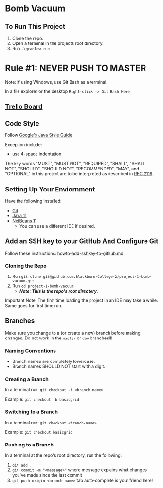# Bomb Vacuum

## To Run This Project

1. Clone the repo.
1. Open a terminal in the projects root directory.
1. Run `.\gradlew run`

# Rule #1: NEVER PUSH TO MASTER

Note: If using Windows, use Git Bash as a terminal. 

In a file explorer or the desktop `Right-click -> Git Bash Here`

## [Trello Board](https://trello.com/b/2BllDNvD/bombvacuum)

## Code Style

Follow [Google's Java Style Guide](https://google.github.io/styleguide/javaguide.html) 

Exception include:
- use 4-space indentation.

The key words "MUST", "MUST NOT", "REQUIRED", "SHALL", "SHALL
NOT", "SHOULD", "SHOULD NOT", "RECOMMENDED",  "MAY", and
"OPTIONAL" in this project are to be interpreted as described 
in [RFC 2119](https://tools.ietf.org/html/rfc2119).

## Setting Up Your Enviornment

Have the following installed:
- [Git](https://github.com/cordell-stocker/CS.Resources/blob/master/howto-setup-environment.md#howto-install-git)
- [Java 11](https://github.com/cordell-stocker/CS.Resources/blob/master/howto-setup-environment.md#howto-install-java-11)
- [NetBeans 11](https://github.com/cordell-stocker/CS.Resources/blob/master/howto-setup-environment.md#howto-install-netbeans-11)
  - You can use a different IDE if desired.

## Add an SSH key to your GitHub And Configure Git

Follow these instructions: 
[howto-add-sshkey-to-github.md](https://github.com/cordell-stocker/CS.Resources/blob/master/howto-add-sshkey-to-github.md)

### Cloning the Repo

1. Run `git clone git@github.com:Blackburn-College-2/project-1-bomb-vacuum.git`
1. Run `cd project-1-bomb-vacuum`
   - ***Note: This is the repo's root directory.***

Important Note: The first time loading the project in an IDE may take a while. Same goes for first time run.

## Branches

Make sure you change to a \(or create a new\) branch before making changes. Do not work in the `master` or `dev` branches!!!

### Naming Conventions

- Branch names are completely lowercase.
- Branch names SHOULD NOT start with a digit.

### Creating a Branch

In a terminal run: `git checkout -b <branch-name>`

Example: `git checkout -b basicgrid`

### Switching to a Branch

In a terminal run: `git checkout <branch-name>`

Example: `git checkout basicgrid`

### Pushing to a Branch

In a terminal at the repo's root directory, run the following:
1. `git add .`
1. `git commit -m "<message>"` where message explains what changes you've made since the last commit
1. `git push origin <branch-name>` tab auto-complete is your friend here!

